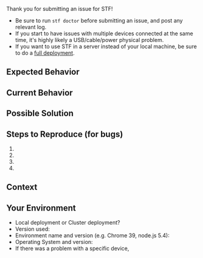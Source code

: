 Thank you for submitting an issue for STF!

* Be sure to run `stf doctor` before submitting an issue, and post any relevant log. 
* If you start to have issues with multiple devices connected at the same time, it's highly likely a USB/cable/power physical problem. 
* If you want to use STF in a server instead of your local machine, be sure to do a [full deployment](doc/DEPLOYMENT.md).

## Expected Behavior
<!--- If you're describing a bug, tell us what should happen -->
<!--- If you're suggesting a change/improvement, tell us how it should work -->

## Current Behavior
<!--- If describing a bug, tell us what happens instead of the expected behavior -->
<!--- If suggesting a change/improvement, explain the difference from current behavior -->

## Possible Solution
<!--- Not obligatory, but suggest a fix/reason for the bug, -->
<!--- or ideas how to implement the addition or change -->

## Steps to Reproduce (for bugs)
<!--- Provide unambiguous set of steps to reproduce this bug. Include code to reproduce, if relevant -->
1.
2.
3.
4.

## Context
<!--- How has this issue affected you? What are you trying to accomplish? -->
<!--- Providing context helps us come up with a solution that is most useful in the real world -->

## Your Environment
<!--- Include as many relevant details about the environment you experienced the bug in -->
* Local deployment or Cluster deployment?
* Version used:
* Environment name and version (e.g. Chrome 39, node.js 5.4):
* Operating System and version:
* If there was a problem with a specific device, 
